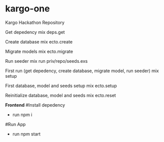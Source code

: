 # kargo-one
Kargo Hackathon Repository

Get depedency
mix deps.get

Create database
mix ecto.create

Migrate models
mix ecto.migrate

Run seeder
mix run priv/repo/seeds.exs


First run (get depedency, create database, migrate model, run seeder)
mix setup

First database, model and seeds setup
mix ecto.setup

Reinitialize database, model and seeds
mix ecto.reset


**Frontend**
#Install depedency
- run npm i

#Run App
- run npm start
